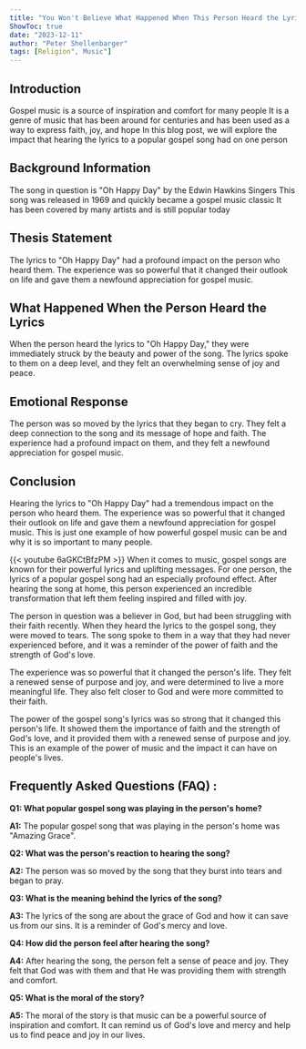 ```yaml
---
title: "You Won't Believe What Happened When This Person Heard the Lyrics to This Popular Gospel Song at Home!"
ShowToc: true 
date: "2023-12-11"
author: "Peter Shellenbarger" 
tags: [Religion", Music"]
---
```

## Introduction
Gospel music is a source of inspiration and comfort for many people It is a genre of music that has been around for centuries and has been used as a way to express faith, joy, and hope In this blog post, we will explore the impact that hearing the lyrics to a popular gospel song had on one person 

## Background Information 
The song in question is "Oh Happy Day" by the Edwin Hawkins Singers This song was released in 1969 and quickly became a gospel music classic It has been covered by many artists and is still popular today 

## Thesis Statement
The lyrics to "Oh Happy Day" had a profound impact on the person who heard them. The experience was so powerful that it changed their outlook on life and gave them a newfound appreciation for gospel music.

## What Happened When the Person Heard the Lyrics
When the person heard the lyrics to "Oh Happy Day," they were immediately struck by the beauty and power of the song. The lyrics spoke to them on a deep level, and they felt an overwhelming sense of joy and peace. 

## Emotional Response
The person was so moved by the lyrics that they began to cry. They felt a deep connection to the song and its message of hope and faith. The experience had a profound impact on them, and they felt a newfound appreciation for gospel music.

## Conclusion
Hearing the lyrics to "Oh Happy Day" had a tremendous impact on the person who heard them. The experience was so powerful that it changed their outlook on life and gave them a newfound appreciation for gospel music. This is just one example of how powerful gospel music can be and why it is so important to many people.

{{< youtube 6aGKCtBfzPM >}} 
When it comes to music, gospel songs are known for their powerful lyrics and uplifting messages. For one person, the lyrics of a popular gospel song had an especially profound effect. After hearing the song at home, this person experienced an incredible transformation that left them feeling inspired and filled with joy.

The person in question was a believer in God, but had been struggling with their faith recently. When they heard the lyrics to the gospel song, they were moved to tears. The song spoke to them in a way that they had never experienced before, and it was a reminder of the power of faith and the strength of God's love.

The experience was so powerful that it changed the person's life. They felt a renewed sense of purpose and joy, and were determined to live a more meaningful life. They also felt closer to God and were more committed to their faith.

The power of the gospel song's lyrics was so strong that it changed this person's life. It showed them the importance of faith and the strength of God's love, and it provided them with a renewed sense of purpose and joy. This is an example of the power of music and the impact it can have on people's lives.

## Frequently Asked Questions (FAQ) :
**Q1: What popular gospel song was playing in the person's home?**

**A1:** The popular gospel song that was playing in the person's home was "Amazing Grace".

**Q2: What was the person's reaction to hearing the song?**

**A2:** The person was so moved by the song that they burst into tears and began to pray.

**Q3: What is the meaning behind the lyrics of the song?**

**A3:** The lyrics of the song are about the grace of God and how it can save us from our sins. It is a reminder of God's mercy and love.

**Q4: How did the person feel after hearing the song?**

**A4:** After hearing the song, the person felt a sense of peace and joy. They felt that God was with them and that He was providing them with strength and comfort.

**Q5: What is the moral of the story?**

**A5:** The moral of the story is that music can be a powerful source of inspiration and comfort. It can remind us of God's love and mercy and help us to find peace and joy in our lives.



